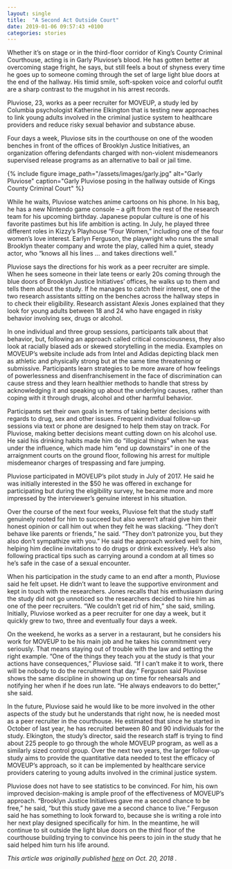 ```yaml
---
layout: single
title:  "A Second Act Outside Court"
date: 2019-01-06 09:57:43 +0100
categories: stories
---
```


Whether it’s on stage or in the third-floor corridor of King’s County Criminal Courthouse, acting is in Garly Pluviose’s blood. He has gotten better at overcoming stage fright, he says, but still feels a bout of shyness every time he goes up to someone coming through the set of large light blue doors at the end of the hallway. His timid smile, soft-spoken voice and colorful outfit are a sharp contrast to the mugshot in his arrest records.

Pluviose, 23, works as a peer recruiter for MOVEUP, a study led by Columbia psychologist Katherine Elkington that is testing new approaches to link young adults involved in the criminal justice system to healthcare providers and reduce risky sexual behavior and substance abuse.

Four days a week, Pluviose sits in the courthouse on one of the wooden benches in front of the offices of Brooklyn Justice Initiatives, an organization offering defendants charged with non-violent misdemeanors supervised release programs as an alternative to bail or jail time.

{% include figure image_path="/assets/images/garly.jpg" alt="Garly Pluviose" caption="Garly Pluviose posing in the hallway outside of Kings County Criminal Court" %}

While he waits, Pluviose watches anime cartoons on his phone. In his bag, he has a new Nintendo game console – a gift from the rest of the research team for his upcoming birthday. Japanese popular culture is one of his favorite pastimes but his life ambition is acting. In July, he played three different roles in Kizzy’s Playhouse “Four Women,” including one of the four women’s love interest. Earlyn Ferguson, the playwright who runs the small Brooklyn theater company and wrote the play, called him a quiet, steady actor, who “knows all his lines … and takes directions well.”

Pluviose says the directions for his work as a peer recruiter are simple. When he sees someone in their late teens or early 20s coming through the blue doors of Brooklyn Justice Initiatives’ offices, he walks up to them and tells them about the study. If he manages to catch their interest, one of the two research assistants sitting on the benches across the hallway steps in to check their eligibility. Research assistant Alexis Jones explained that they look for young adults between 18 and 24 who have engaged in risky behavior involving sex, drugs or alcohol.

In one individual and three group sessions, participants talk about that behavior, but, following an approach called critical consciousness, they also look at racially biased ads or skewed storytelling in the media. Examples on MOVEUP’s website include ads from Intel and Adidas depicting black men as athletic and physically strong but at the same time threatening or submissive. Participants learn strategies to be more aware of how feelings of powerlessness and disenfranchisement in the face of discrimination can cause stress and they learn healthier methods to handle that stress by acknowledging it and speaking up about the underlying causes, rather than coping with it through drugs, alcohol and other harmful behavior.

Participants set their own goals in terms of taking better decisions with regards to drug, sex and other issues. Frequent individual follow-up sessions via text or phone are designed to help them stay on track. For Pluviose, making better decisions meant cutting down on his alcohol use. He said his drinking habits made him do “illogical things” when he was under the influence, which made him “end up downstairs” in one of the arraignment courts on the ground floor, following his arrest for multiple misdemeanor charges of trespassing and fare jumping.

Pluviose participated in MOVEUP’s pilot study in July of 2017. He said he was initially interested in the $50 he was offered in exchange for participating but during the eligibility survey, he became more and more impressed by the interviewer’s genuine interest in his situation.

Over the course of the next four weeks, Pluviose felt that the study staff genuinely rooted for him to succeed but also weren’t afraid give him their honest opinion or call him out when they felt he was slacking. “They don’t behave like parents or friends,” he said. “They don’t patronize you, but they also don’t sympathize with you.” He said the approach worked well for him, helping him decline invitations to do drugs or drink excessively. He’s also following practical tips such as carrying around a condom at all times so he’s safe in the case of a sexual encounter.

When his participation in the study came to an end after a month, Pluviose said he felt upset. He didn’t want to leave the supportive environment and kept in touch with the researchers. Jones recalls that his enthusiasm during the study did not go unnoticed so the researchers decided to hire him as one of the peer recruiters. “We couldn’t get rid of him,” she said, smiling. Initially, Pluviose worked as a peer recruiter for one day a week, but it quickly grew to two, three and eventually four days a week.

On the weekend, he works as a server in a restaurant, but he considers his work for MOVEUP to be his main job and he takes his commitment very seriously. That means staying out of trouble with the law and setting the right example. “One of the things they teach you at the study is that your actions have consequences,” Pluviose said. “If I can’t make it to work, there will be nobody to do the recruitment that day.” Ferguson said Pluviose shows the same discipline in showing up on time for rehearsals and notifying her when if he does run late. “He always endeavors to do better,” she said.

In the future, Pluviose said he would like to be more involved in the other aspects of the study but he understands that right now, he is needed most as a peer recruiter in the courthouse. He estimated that since he started in October of last year, he has recruited between 80 and 90 individuals for the study. Elkington, the study’s director, said the research staff is trying to find about 225 people to go through the whole MOVEUP program, as well as a similarly sized control group. Over the next two years, the larger follow-up study aims to provide the quantitative data needed to test the efficacy of MOVEUP’s approach, so it can be implemented by healthcare service providers catering to young adults involved in the criminal justice system.

Pluviose does not have to see statistics to be convinced. For him, his own improved decision-making is ample proof of the effectiveness of MOVEUP’s approach. “Brooklyn Justice Initiatives gave me a second chance to be free,” he said, “but this study gave me a second chance to live.” Ferguson said he has something to look forward to, because she is writing a role into her next play designed specifically for him. In the meantime, he will continue to sit outside the light blue doors on the third floor of the courthouse building trying to convince his peers to join in the study that he said helped him turn his life around.

*This article was originally published [here](http://theink.nyc/second-act-outside-court/) on Oct. 20, 2018 .*
